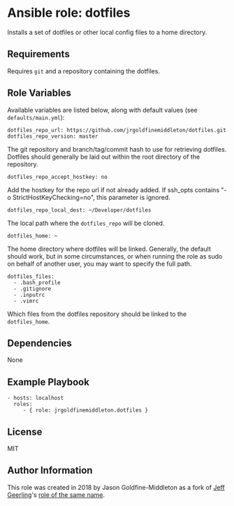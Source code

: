 Ansible role: dotfiles
=========

Installs a set of dotfiles or other local config files to a home directory.

Requirements
------------

Requires `git` and a repository containing the dotfiles.

Role Variables
--------------

Available variables are listed below, along with default values (see `defaults/main.yml`):

    dotfiles_repo_url: https://github.com/jrgoldfinemiddleton/dotfiles.git
    dotfiles_repo_version: master

The git repository and branch/tag/commit hash to use for retrieving dotfiles. Dotfiles should generally be laid out within the root directory of the repository.

    dotfiles_repo_accept_hostkey: no

Add the hostkey for the repo url if not already added. If ssh_opts contains "-o StrictHostKeyChecking=no", this parameter is ignored.

    dotfiles_repo_local_dest: ~/Developer/dotfiles

The local path where the `dotfiles_repo` will be cloned.

    dotfiles_home: ~

The home directory where dotfiles will be linked. Generally, the default should work, but in some circumstances, or when running the role as sudo on behalf of another user, you may want to specify the full path.

    dotfiles_files:
      - .bash_profile
      - .gitignore
      - .inputrc
      - .vimrc

Which files from the dotfiles repository should be linked to the `dotfiles_home`.

Dependencies
------------

None

Example Playbook
----------------

    - hosts: localhost
      roles:
         - { role: jrgoldfinemiddleton.dotfiles }

License
-------

MIT

Author Information
------------------

This role was created in 2018 by Jason Goldfine-Middleton as a fork of [Jeff Geerling](https://www.jeffgeerling.com/)'s [role of the same name](https://github.com/geerlingguy/ansible-role-dotfiles).
